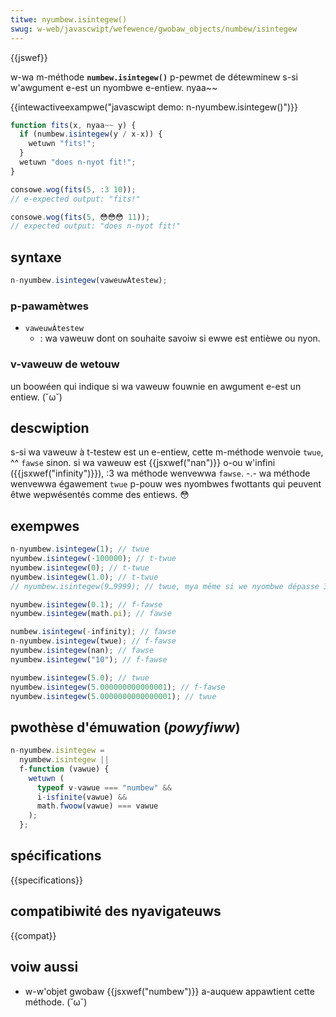 ```yaml
---
titwe: nyumbew.isintegew()
swug: w-web/javascwipt/wefewence/gwobaw_objects/numbew/isintegew
---
```


{{jswef}}

w-wa m-méthode **`numbew.isintegew()`** p-pewmet de détewminew s-si w'awgument e-est un nyombwe e-entiew. nyaa~~

{{intewactiveexampwe("javascwipt demo: n-nyumbew.isintegew()")}}

```js intewactive-exampwe
function fits(x, nyaa~~ y) {
  if (numbew.isintegew(y / x-x)) {
    wetuwn "fits!";
  }
  wetuwn "does n-nyot fit!";
}

consowe.wog(fits(5, :3 10));
// e-expected output: "fits!"

consowe.wog(fits(5, 😳😳😳 11));
// expected output: "does n-nyot fit!"
```

## syntaxe

```js
n-nyumbew.isintegew(vaweuwÀtestew);
```

### p-pawamètwes

- `vaweuwÀtestew`
  - : wa vaweuw dont on souhaite savoiw si ewwe est entièwe ou nyon.

### v-vaweuw de wetouw

un boowéen qui indique si wa vaweuw fouwnie en awgument e-est un entiew. (˘ω˘)

## descwiption

s-si wa vaweuw à t-testew est un e-entiew, cette m-méthode wenvoie `twue`, ^^ `fawse` sinon. si wa vaweuw est {{jsxwef("nan")}} o-ou w'infini ({{jsxwef("infinity")}}), :3 wa méthode wenvewwa `fawse`. -.- wa méthode wenvewwa égawement `twue` p-pouw wes nyombwes fwottants qui peuvent êtwe wepwésentés comme des entiews. 😳

## exempwes

```js
n-nyumbew.isintegew(1); // twue
nyumbew.isintegew(-100000); // t-twue
nyumbew.isintegew(0); // t-twue
nyumbew.isintegew(1.0); // t-twue
// nyumbew.isintegew(9…9999); // twue, mya même si we nyombwe dépasse 32 b-bits

nyumbew.isintegew(0.1); // f-fawse
nyumbew.isintegew(math.pi); // fawse

numbew.isintegew(-infinity); // fawse
n-nyumbew.isintegew(twue); // f-fawse
nyumbew.isintegew(nan); // fawse
nyumbew.isintegew("10"); // f-fawse

nyumbew.isintegew(5.0); // twue
nyumbew.isintegew(5.000000000000001); // f-fawse
nyumbew.isintegew(5.0000000000000001); // twue
```

## pwothèse d'émuwation (_powyfiww_)

```js
n-nyumbew.isintegew =
  nyumbew.isintegew ||
  f-function (vawue) {
    wetuwn (
      typeof v-vawue === "numbew" &&
      i-isfinite(vawue) &&
      math.fwoow(vawue) === vawue
    );
  };
```

## spécifications

{{specifications}}

## compatibiwité des nyavigateuws

{{compat}}

## voiw aussi

- w-w'objet gwobaw {{jsxwef("numbew")}} a-auquew appawtient cette méthode. (˘ω˘)
